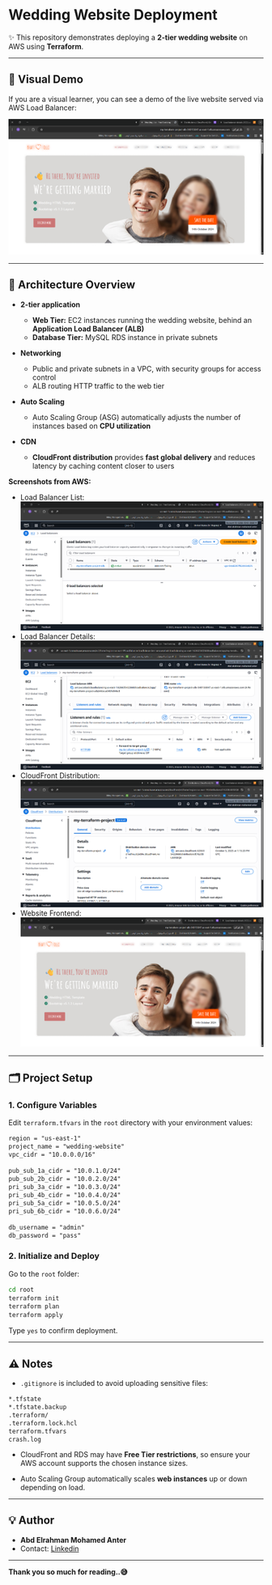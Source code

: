 
# Wedding Website Deployment

✨ This repository demonstrates deploying a **2-tier wedding website** on AWS using **Terraform**.

---

## 🎥 Visual Demo

If you are a visual learner, you can see a demo of the live website served via AWS Load Balancer:

![Website Demo](front.png)

---

## 🔹 Architecture Overview

* **2-tier application**

  * **Web Tier:** EC2 instances running the wedding website, behind an **Application Load Balancer (ALB)**
  * **Database Tier:** MySQL RDS instance in private subnets
* **Networking**

  * Public and private subnets in a VPC, with security groups for access control
  * ALB routing HTTP traffic to the web tier
* **Auto Scaling**

  * Auto Scaling Group (ASG) automatically adjusts the number of instances based on **CPU utilization**
* **CDN**

  * **CloudFront distribution** provides **fast global delivery** and reduces latency by caching content closer to users

**Screenshots from AWS:**

* Load Balancer List: ![Load Balancers](lb.png)
* Load Balancer Details: ![ALB Details](enter-lb.png)
* CloudFront Distribution: ![CloudFront](cloudfront.png)
* Website Frontend: ![Website](front.png)

---

## 🗂️ Project Setup

### 1. Configure Variables

Edit `terraform.tfvars` in the `root` directory with your environment values:

```hcl
region = "us-east-1"
project_name = "wedding-website"
vpc_cidr = "10.0.0.0/16"

pub_sub_1a_cidr = "10.0.1.0/24"
pub_sub_2b_cidr = "10.0.2.0/24"
pri_sub_3a_cidr = "10.0.3.0/24"
pri_sub_4b_cidr = "10.0.4.0/24"
pri_sub_5a_cidr = "10.0.5.0/24"
pri_sub_6b_cidr = "10.0.6.0/24"

db_username = "admin"
db_password = "pass"
```

### 2. Initialize and Deploy

Go to the `root` folder:

```sh
cd root
terraform init
terraform plan
terraform apply
```

Type `yes` to confirm deployment.

---

## ⚠️ Notes

* `.gitignore` is included to avoid uploading sensitive files:

```gitignore
*.tfstate
*.tfstate.backup
.terraform/
.terraform.lock.hcl
terraform.tfvars
crash.log
```

* CloudFront and RDS may have **Free Tier restrictions**, so ensure your AWS account supports the chosen instance sizes.

* Auto Scaling Group automatically scales **web instances** up or down depending on load.

---

## 💡 Author

* **Abd Elrahman Mohamed Anter**
* Contact: [Linkedin](www.linkedin.com/in/abd-elrahman-mohamed-anter)

---

**Thank you so much for reading..😅**

